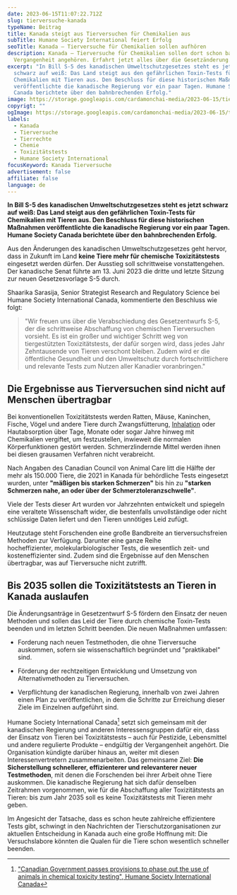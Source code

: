 ```yaml
---
date: 2023-06-15T11:07:22.712Z
slug: tierversuche-kanada
typeName: Beitrag
title: Kanada steigt aus Tierversuchen für Chemikalien aus
subTitle: Humane Society International feiert Erfolg
seoTitle: Kanada – Tierversuche für Chemikalien sollen aufhören
description: Kanada – Tierversuche für Chemikalien sollen dort schon bald der
  Vergangenheit angehören. Erfahrt jetzt alles über die Gesetzänderung.
excerpt: "In Bill S-5 des kanadischen Umweltschutzgesetzes steht es jetzt
  schwarz auf weiß: Das Land steigt aus den gefährlichen Toxin-Tests für
  Chemikalien mit Tieren aus. Den Beschluss für diese historischen Maßnahmen
  veröffentlichte die kanadische Regierung vor ein paar Tagen. Humane Society
  Canada berichtete über den bahnbrechenden Erfolg."
image: https://storage.googleapis.com/cardamonchai-media/2023-06-15/tierversuche-kaninchen-png-imagine-080808_6a7d83_1024_768/640.webp
copyrigt: ""
ogImage: https://storage.googleapis.com/cardamonchai-media/2023-06-15/tierversuche-maus-og-jpg-imagine-f8f8f8_979bab_1200_628/640.webp
labels:
  - Kanada
  - Tierversuche
  - Tierrechte
  - Chemie
  - Toxizitätstests
  - Humane Society International
focusKeyword: Kanada Tierversuche
advertisement: false
affiliate: false
language: de
---
```

**In Bill S-5 des kanadischen Umweltschutzgesetzes steht es jetzt schwarz auf weiß: Das Land steigt aus den gefährlichen Toxin-Tests für Chemikalien mit Tieren aus. Den Beschluss für diese historischen Maßnahmen veröffentlichte die kanadische Regierung vor ein paar Tagen. Humane Society Canada berichtete über den bahnbrechenden Erfolg.**

Aus den Änderungen des kanadischen Umweltschutzgesetzes geht hervor, dass in Zukunft im Land **keine Tiere mehr für chemische Toxizitätstests** eingesetzt werden dürfen. Der Ausstieg soll schrittweise vonstattengehen. Der kanadische Senat führte am 13. Juni 2023 die dritte und letzte Sitzung zur neuen Gesetzesvorlage S-5 durch.

Shaarika Sarasija, Senior Strategist Research and Regulatory Science bei Humane Society International Canada, kommentierte den Beschluss wie folgt:

> "Wir freuen uns über die Verabschiedung des Gesetzentwurfs S-5, der die schrittweise Abschaffung von chemischen Tierversuchen vorsieht. Es ist ein großer und wichtiger Schritt weg von tiergestützten Toxizitätstests, der dafür sorgen wird, dass jedes Jahr Zehntausende von Tieren verschont bleiben. Zudem wird er die öffentliche Gesundheit und den Umweltschutz durch fortschrittlichere und relevante Tests zum Nutzen aller Kanadier voranbringen."

## Die Ergebnisse aus Tierversuchen sind nicht auf Menschen übertragbar

Bei konventionellen Toxizitätstests werden Ratten, Mäuse, Kaninchen, Fische, Vögel und andere Tiere durch Zwangsfütterung, [Inhalation](/2018/01/tierversuche-in-der-autoindustrie/) oder Hautabsorption über Tage, Monate oder sogar Jahre hinweg mit Chemikalien vergiftet, um festzustellen, inwieweit die normalen Körperfunktionen gestört werden. Schmerzlindernde Mittel werden ihnen bei diesen grausamen Verfahren nicht verabreicht.

Nach Angaben des Canadian Council von Animal Care litt die Hälfte der mehr als 150.000 Tiere, die 2021 in Kanada für behördliche Tests eingesetzt wurden, unter **"mäßigen bis starken Schmerzen"** bis hin zu **"starken Schmerzen nahe, an oder über der Schmerztoleranzschwelle"**. 

Viele der Tests dieser Art wurden vor Jahrzehnten entwickelt und spiegeln eine veraltete Wissenschaft wider, die bestenfalls unvollständige oder nicht schlüssige Daten liefert und den Tieren unnötiges Leid zufügt.

Heutzutage steht Forschenden eine große Bandbreite an tierversuchsfreien Methoden zur Verfügung. Darunter eine ganze Reihe hocheffizienter, molekularbiologischer Tests, die wesentlich zeit- und kosteneffizienter sind. Zudem sind die Ergebnisse auf den Menschen übertragbar, was auf Tierversuche nicht zutrifft.

## Bis 2035 sollen die Toxizitätstests an Tieren in Kanada auslaufen

Die Änderungsanträge in Gesetzentwurf S-5 fördern den Einsatz der neuen Methoden und sollen das Leid der Tiere durch chemische Toxin-Tests beenden und im letzten Schritt beenden. Die neuen Maßnahmen umfassen:

- Forderung nach neuen Testmethoden, die ohne Tierversuche auskommen, sofern sie wissenschaftlich begründet und "praktikabel" sind.

- Förderung der rechtzeitigen Entwicklung und Umsetzung von Alternativmethoden zu Tierversuchen.

- Verpflichtung der kanadischen Regierung, innerhalb von zwei Jahren einen Plan zu veröffentlichen, in dem die Schritte zur Erreichung dieser Ziele im Einzelnen aufgeführt sind.

Humane Society International Canada[^1] setzt sich gemeinsam mit der kanadischen Regierung und anderen Interessensgruppen dafür ein, dass der Einsatz von Tieren bei Toxizitätstests – auch für Pestizide, Lebensmittel und andere regulierte Produkte – endgültig der Vergangenheit angehört. Die Organisation kündigte darüber hinaus an, weiter mit diesen Interessenvertretern zusammenarbeiten. Das gemeinsame Ziel: **Die Sicherstellung schnellerer, effizienterer und relevanterer neuer Testmethoden**, mit denen die Forschenden bei ihrer Arbeit ohne Tiere auskommen. Die kanadische Regierung hat sich dafür denselben Zeitrahmen vorgenommen, wie für die Abschaffung aller Toxizitätstests an Tieren: bis zum Jahr 2035 soll es keine Toxizitätstests mit Tieren mehr geben.

Im Angesicht der Tatsache, dass es schon heute zahlreiche effizientere Tests gibt, schwingt in den Nachrichten der Tierschutzorganisationen zur aktuellen Entscheidung in Kanada auch eine große Hoffnung mit: Die Versuchslabore könnten die Qualen für die Tiere schon wesentlich schneller beenden.

[^1]: ["Canadian Government passes provisions to phase out the use of animals in chemical toxicity testing", Humane Society International Canada](https://www.hsi.org/news-resources/victory-canadian-government-passes-provisions-to-phase-out-the-use-of-animals-in-chemical-toxicity-testing/)

